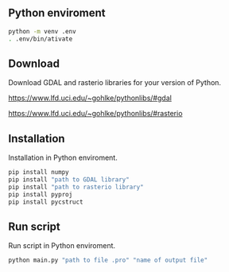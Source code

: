 ## Python enviroment

```bash
python -m venv .env
. .env/bin/ativate
```

## Download

Download GDAL and rasterio libraries for your version of Python.

https://www.lfd.uci.edu/~gohlke/pythonlibs/#gdal

https://www.lfd.uci.edu/~gohlke/pythonlibs/#rasterio

## Installation

Installation in Python enviroment.

```bash
pip install numpy
pip install "path to GDAL library"
pip install "path to rasterio library"
pip install pyproj
pip install pycstruct
```

## Run script

Run script in Python enviroment.

```bash
python main.py "path to file .pro" "name of output file"
```
